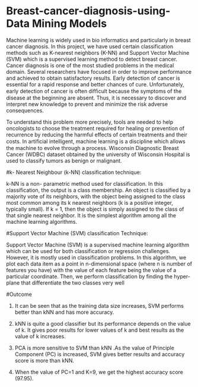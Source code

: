# Breast-cancer-diagnosis-using-Data Mining Models
Machine learning is widely used in bio informatics and particularly in breast cancer diagnosis.
In this project, we have used certain classification methods such as K-nearest neighbors (K-NN) and Support Vector Machine (SVM) which is a supervised learning method to detect breast cancer. 
Cancer diagnosis is one of the most studied problems in the medical domain.
Several researchers have focused in order to improve performance and achieved to obtain satisfactory results.
Early detection of cancer is essential for a rapid response and better chances of cure. 
Unfortunately, early detection of cancer is often difﬁcult because the symptoms of the disease at the beginning are absent.
Thus, it is necessary to discover and interpret new knowledge to prevent and minimize the risk adverse consequences.


To understand this problem more precisely, tools are needed to help oncologists to choose
the treatment required for healing or prevention of recurrence by reducing the harmful effects of certain treatments and their costs. 
In artiﬁcial intelligent, machine learning is a discipline which allows the machine to evolve through a process.
Wisconsin Diagnostic Breast Cancer (WDBC) dataset obtained by the university of Wisconsin Hospital is used to classify tumors as benign or malignant.

#k- Nearest Neighbour (k-NN) classification technique:


k-NN is a non- parametric method used for classification. In this classification, the output is a class membership.
An object is classified by a majority vote of its neighbors,
with the object being assigned to the class most common among its k nearest neighbors (k is a positive integer, typically small). 
If k = 1, then the object is simply assigned to the class of that single nearest neighbor. It is the simplest algorithm among all the machine learning algorithms.

#Support Vector Machine (SVM) classification Technique:


Support Vector Machine (SVM) is a supervised machine learning algorithm which can be used for both  classification or regression challenges. However, it is mostly used in classification problems. In this algorithm, we plot each data item as a point in n-dimensional space (where n is number of features you have) with the value of each feature being the value of a particular coordinate. Then, we perform classification by finding the hyper-plane that differentiate the two classes very well

#Outcome


1.	It can be seen that as the training data size increases, SVM performs better than kNN and has more accuracy.

2.	kNN is quite a good classifier but its performance depends on the value of k. It gives poor results for lower values of k and best results as the value of k increases.

3.	PCA is more sensitive to SVM than kNN .As the value of Principle Component (PC) is increased, SVM gives better results and accuracy score is more than kNN.

4.	When the value of PC=1 and K=9, we get the highest accuracy score (97.95).

